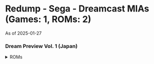 # Redump - Sega - Dreamcast MIAs (Games: 1, ROMs: 2)
As of 2025-01-27
### Dream Preview Vol. 1 (Japan)
<details>
<summary>ROMs</summary>
Dream Preview Vol. 1 (Japan) (Track 1).bin, CRC: ddf41288

Dream Preview Vol. 1 (Japan) (Track 3).bin, CRC: 3a1c01de

</details>


